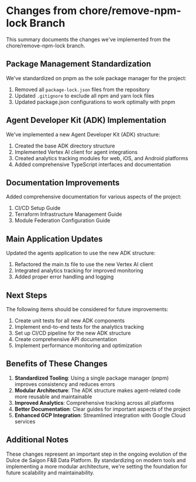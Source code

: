 # Changes from chore/remove-npm-lock Branch

This summary documents the changes we've implemented from the chore/remove-npm-lock branch.

## Package Management Standardization

We've standardized on pnpm as the sole package manager for the project:

1. Removed all `package-lock.json` files from the repository
2. Updated `.gitignore` to exclude all npm and yarn lock files
3. Updated package.json configurations to work optimally with pnpm

## Agent Developer Kit (ADK) Implementation

We've implemented a new Agent Developer Kit (ADK) structure:

1. Created the base ADK directory structure
2. Implemented Vertex AI client for agent integrations
3. Created analytics tracking modules for web, iOS, and Android platforms
4. Added comprehensive TypeScript interfaces and documentation

## Documentation Improvements

Added comprehensive documentation for various aspects of the project:

1. CI/CD Setup Guide
2. Terraform Infrastructure Management Guide
3. Module Federation Configuration Guide

## Main Application Updates

Updated the agents application to use the new ADK structure:

1. Refactored the main.ts file to use the new Vertex AI client
2. Integrated analytics tracking for improved monitoring
3. Added proper error handling and logging

## Next Steps

The following items should be considered for future improvements:

1. Create unit tests for all new ADK components
2. Implement end-to-end tests for the analytics tracking
3. Set up CI/CD pipeline for the new ADK structure
4. Create comprehensive API documentation
5. Implement performance monitoring and optimization

## Benefits of These Changes

1. **Standardized Tooling**: Using a single package manager (pnpm) improves consistency and reduces errors
2. **Modular Architecture**: The ADK structure makes agent-related code more reusable and maintainable
3. **Improved Analytics**: Comprehensive tracking across all platforms
4. **Better Documentation**: Clear guides for important aspects of the project
5. **Enhanced GCP Integration**: Streamlined integration with Google Cloud services

## Additional Notes

These changes represent an important step in the ongoing evolution of the Dulce de Saigon F&B Data Platform. By standardizing on modern tools and implementing a more modular architecture, we're setting the foundation for future scalability and maintainability.
